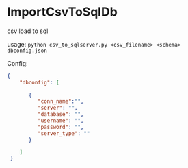 # ImportCsvToSqlDb
csv load to sql


usage: ```python csv_to_sqlserver.py <csv_filename> <schema> dbconfig.json```

Config:
```json
{
    "dbconfig": [
     
       {
          "conn_name":"",
          "server": "",
          "database": "",
          "username": "",
          "password": "",
          "server_type": ""
       }

    ]
 }
```
